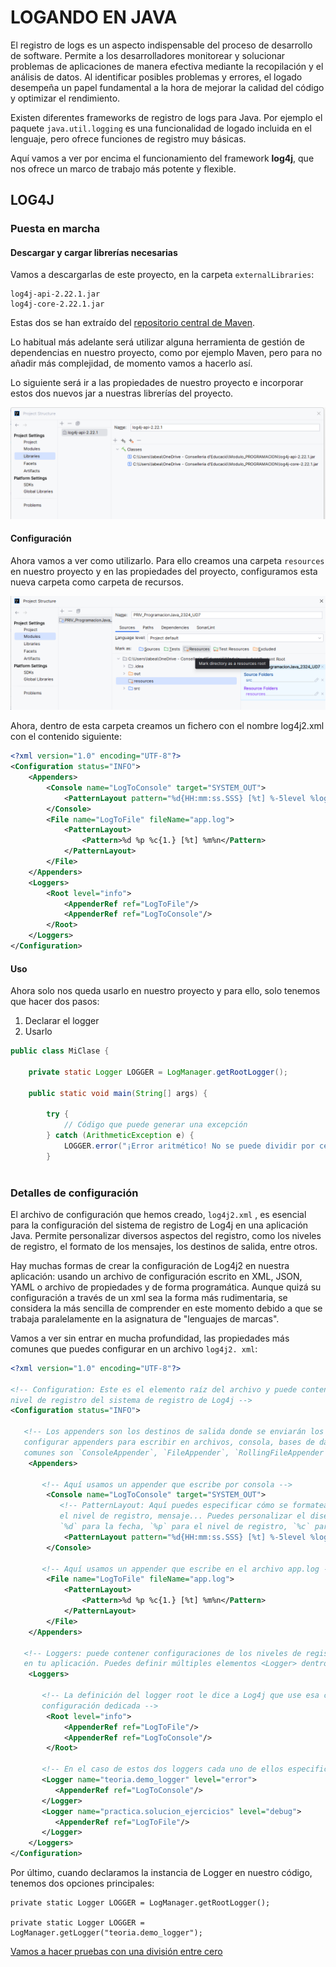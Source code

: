 # LOGANDO EN JAVA

El registro de logs es un aspecto indispensable del proceso de desarrollo de software. 
Permite a los desarrolladores monitorear y solucionar problemas de aplicaciones de manera efectiva mediante la 
recopilación y el análisis de datos. Al identificar posibles problemas y errores, el logado desempeña un papel 
fundamental a la hora de mejorar la calidad del código y optimizar el rendimiento.

Existen diferentes frameworks de registro de logs para Java. Por ejemplo el paquete `java.util.logging` es una 
funcionalidad de logado incluida en el lenguaje, pero ofrece funciones de registro muy básicas.

Aquí vamos a ver por encima el funcionamiento del framework __log4j__, que nos ofrece un marco de trabajo más potente y 
flexible. 

## LOG4J

### Puesta en marcha

#### Descargar y cargar librerías necesarias

Vamos a descargarlas de este proyecto, en la carpeta `externalLibraries`:

    log4j-api-2.22.1.jar
    log4j-core-2.22.1.jar

Estas dos se han extraído del [repositorio central de Maven](https://mvnrepository.com/).

Lo habitual más adelante será utilizar alguna herramienta de gestión de dependencias en nuestro proyecto, como por 
ejemplo Maven, pero para no añadir más complejidad, de momento vamos a hacerlo así.

Lo siguiente será ir a las propiedades de nuestro proyecto e incorporar estos dos nuevos jar a nuestras librerías 
del proyecto.

![captura librerias](images/librerias.png)

#### Configuración

Ahora vamos a ver como utilizarlo. Para ello creamos una carpeta `resources` en nuestro proyecto y en las propiedades 
del proyecto, configuramos esta nueva carpeta como carpeta de recursos.

![captura recursos](images/resources.png)

Ahora, dentro de esta carpeta creamos un fichero con el nombre log4j2.xml con el contenido siguiente:

```xml
<?xml version="1.0" encoding="UTF-8"?>
<Configuration status="INFO">
    <Appenders>
        <Console name="LogToConsole" target="SYSTEM_OUT">
            <PatternLayout pattern="%d{HH:mm:ss.SSS} [%t] %-5level %logger{36} - %msg%n"/>
        </Console>
        <File name="LogToFile" fileName="app.log">
            <PatternLayout>
                <Pattern>%d %p %c{1.} [%t] %m%n</Pattern>
            </PatternLayout>
        </File>
    </Appenders>
    <Loggers>
        <Root level="info">
            <AppenderRef ref="LogToFile"/>
            <AppenderRef ref="LogToConsole"/>
        </Root>
    </Loggers>
</Configuration>
```

#### Uso

Ahora solo nos queda usarlo en nuestro proyecto y para ello, solo tenemos que hacer dos pasos:

1. Declarar el logger
2. Usarlo

```java
public class MiClase {
    
    private static Logger LOGGER = LogManager.getRootLogger();
    
    public static void main(String[] args) {
       
        try {
            // Código que puede generar una excepción
        } catch (ArithmeticException e) {
            LOGGER.error("¡Error aritmético! No se puede dividir por cero.");
        }
        
```

### Detalles de configuración

El archivo de configuración que hemos creado, `log4j2.xml` , es esencial para la configuración del sistema de 
registro de Log4j en una aplicación Java. Permite personalizar diversos aspectos del registro, como los niveles de 
registro, el formato de los mensajes, los destinos de salida, entre otros.

Hay muchas formas de crear la configuración de Log4j2 en nuestra aplicación: usando un archivo de configuración 
escrito en XML, JSON, YAML o archivo de propiedades y de forma programática. 
Aunque quizá su configuración a través de un xml sea la forma más rudimentaria, se considera la más sencilla de 
comprender en este momento debido a que se trabaja paralelamente en la asignatura de "lenguajes de marcas".

Vamos a ver sin entrar en mucha profundidad, las propiedades más comunes que puedes configurar en un archivo `log4j2.
xml`:

```xml
<?xml version="1.0" encoding="UTF-8"?>

<!-- Configuration: Este es el elemento raíz del archivo y puede contener atributos como `status` para configurar el 
nivel de registro del sistema de registro de Log4j -->
<Configuration status="INFO">
   
   <!-- Los appenders son los destinos de salida donde se enviarán los mensajes de registro. Puedes 
   configurar appenders para escribir en archivos, consola, bases de datos, entre otros. Algunos de los appenders 
   comunes son `ConsoleAppender`, `FileAppender`, `RollingFileAppender`, `SyslogAppender`, etc. -->
    <Appenders>
       
       <!-- Aquí usamos un appender que escribe por consola -->
        <Console name="LogToConsole" target="SYSTEM_OUT">
           <!-- PatternLayout: Aquí puedes especificar cómo se formateará el mensaje de registro: fecha, categoría, 
           el nivel de registro, mensaje... Puedes personalizar el diseño utilizando patrones como 
           `%d` para la fecha, `%p` para el nivel de registro, `%c` para la categoría, `%m` para el mensaje, etc. -->
            <PatternLayout pattern="%d{HH:mm:ss.SSS} [%t] %-5level %logger{36} - %msg%n"/>
        </Console>

       <!-- Aquí usamos un appender que escribe en el archivo app.log -->
        <File name="LogToFile" fileName="app.log">
            <PatternLayout>
                <Pattern>%d %p %c{1.} [%t] %m%n</Pattern>
            </PatternLayout>
        </File>
    </Appenders>
   
   <!-- Loggers: puede contener configuraciones de los niveles de registro para diferentes categorías o paquetes 
   en tu aplicación. Puedes definir múltiples elementos <Logger> dentro de <Loggers>, cada uno con un atributo name que especifica la categoría o paquete al que se aplica la configuración del nivel de registro. -->
    <Loggers>
       
       <!-- La definición del logger root le dice a Log4j que use esa configuración cuando no se encuentre una 
       configuración dedicada -->
        <Root level="info">
            <AppenderRef ref="LogToFile"/>
            <AppenderRef ref="LogToConsole"/>
        </Root>
       
       <!-- En el caso de estos dos loggers cada uno de ellos especificado para un paquete de mi código diferente -->
       <Logger name="teoria.demo_logger" level="error">
          <AppenderRef ref="LogToConsole"/>
       </Logger>
       <Logger name="practica.solucion_ejercicios" level="debug">
          <AppenderRef ref="LogToFile"/>
       </Logger>
    </Loggers>
</Configuration>
```
Por último, cuando declaramos la instancia de Logger en nuestro código, tenemos dos opciones principales:

    private static Logger LOGGER = LogManager.getRootLogger();

    private static Logger LOGGER = LogManager.getLogger("teoria.demo_logger");


[Vamos a hacer pruebas con una división entre cero](demo_logger/Division.java)
